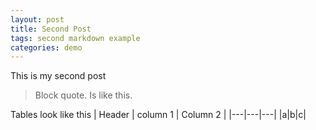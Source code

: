 ```yaml
---
layout: post
title: Second Post
tags: second markdown example
categories: demo
---
```


This is my second post

> Block quote.
> Is like this.

Tables look like this
| Header | column 1 | Column 2 |
|---|---|---|
|a|b|c|
